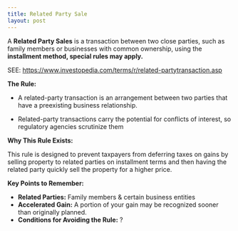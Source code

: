```yaml
---
title: Related Party Sale
layout: post
---
```


A **Related Party Sales** is a transaction between two close parties, such as family members or businesses with common ownership, using the **installment method, special rules may apply.** 

SEE: https://www.investopedia.com/terms/r/related-partytransaction.asp

**The Rule:**

- A related-party transaction is an arrangement between two parties that have a preexisting business relationship.

- Related-party transactions carry the potential for conflicts of interest, so regulatory agencies scrutinize them

**Why This Rule Exists:**

This rule is designed to prevent taxpayers from deferring taxes on gains by selling property to related parties on installment terms and then having the related party quickly sell the property for a higher price.

**Key Points to Remember:**

* **Related Parties:** Family members & certain business entities
* **Accelerated Gain:** A portion of your gain may be recognized sooner than originally planned.
* **Conditions for Avoiding the Rule:** ?

